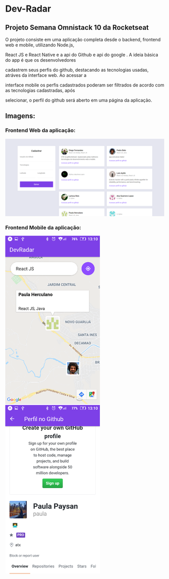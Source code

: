 # Dev-Radar

## Projeto Semana Omnistack 10 da Rocketseat

O projeto consiste em uma aplicação completa desde o backend, frontend web e mobile, utilizando Node.js, 

React JS e React Native e a api do Github e api do google . A ideia básica do app é que os desenvolvedores 

cadastrem seus perfis do github, destacando as tecnologias usadas, atráves da interface web. Ao acessar a 

interface mobile os perfis cadastrados poderam ser filtrados de acordo com as tecnologias cadastradas, após 

selecionar, o perfil do github será aberto em uma página da aplicação.

## Imagens:
 
### Frontend Web da aplicação:

<img src="/images/omnistack10.png" alt="InterfaceWeb">

### Frontend Mobile da aplicação:

<img src="/images/omnistack10_mobile_0.png" alt="InterfaceWeb" width="300">
<img src="/images/omnistack10_mobile_1.png" alt="InterfaceWeb" width="300">